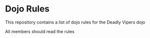 Dojo Rules
==========

This repository contains a list of dojo rules for the Deadly Vipers dojo

All members should read the rules  
